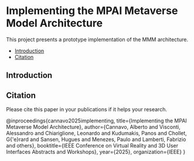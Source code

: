 # Implementing the MPAI Metaverse Model Architecture
This project presents a prototype implementation of the MMM architecture.

* [Introduction](#introduction)
* [Citation](#citation)

## Introduction

## Citation

Please cite this paper in your publications if it helps your research.

  @inproceedings{cannavo2025implementing,
  title={Implementing the MPAI Metaverse Model Architecture},
  author={Cannavo, Alberto and Visconti, Alessandro and Chiariglione, Leonardo and Kudumakis, Panos and Chollet, G{\'e}rard and Sansen, Hugues and Menezes, Paulo and Lamberti, Fabrizio and others},
  booktitle={IEEE Conference on Virtual Reality and 3D User Interfaces Abstracts and Workshops},
  year={2025},
  organization={IEEE}
}
